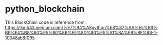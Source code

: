 # python_blockchain
This BlockChain code is reference from:
https://lkm543.medium.com/%E7%94%A8python%E8%87%AA%E5%B9%B9%E4%B8%80%E5%80%8B%E5%8D%80%E5%A1%8A%E9%8F%88-1-10048ab8f095
